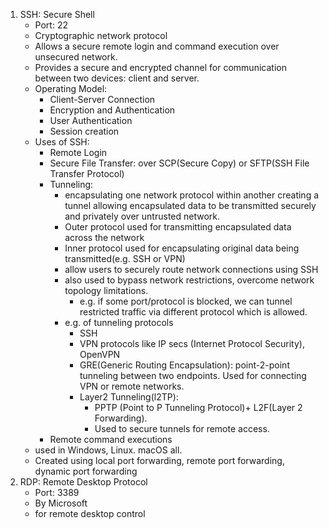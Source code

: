 1. SSH: Secure Shell
    - Port: 22
    - Cryptographic network protocol
    - Allows a secure remote login and command execution over unsecured network.
    - Provides a secure and encrypted channel for communication between two devices: client and server.
    - Operating Model:
        - Client-Server Connection
        - Encryption and Authentication
        - User Authentication
        - Session creation
    - Uses of SSH:
        - Remote Login
        - Secure File Transfer: over SCP(Secure Copy) or SFTP(SSH File Transfer Protocol)
        - Tunneling:
            - encapsulating one network protocol within another creating a tunnel allowing encapsulated data to be transmitted securely and privately over untrusted network.
            - Outer protocol used for transmitting encapsulated data across the network
            - Inner protocol used for encapsulating original data being transmitted(e.g. SSH or VPN)
            - allow users to securely route network connections using SSH
            - also used to bypass network restrictions, overcome network topology limitations.
                - e.g. if some port/protocol is blocked, we can tunnel restricted traffic via different protocol which is allowed.
            - e.g. of tunneling protocols
                - SSH
                - VPN protocols like IP secs (Internet Protocol Security), OpenVPN
                - GRE(Generic Routing Encapsulation): point-2-point tunneling between two endpoints. Used for connecting VPN or remote networks.
                - Layer2 Tunneling(l2TP):
                    - PPTP (Point to P Tunneling Protocol)+ L2F(Layer 2 Forwarding).
                    - Used to secure tunnels for remote access.
        - Remote command executions
    - used in Windows, Linux. macOS all.
    - Created using local port forwarding, remote port forwarding, dynamic port forwarding
2. RDP: Remote Desktop Protocol
    - Port: 3389
    - By Microsoft
    - for remote desktop control
  